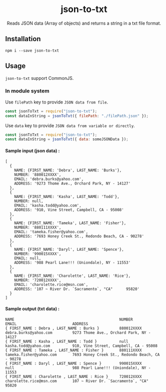 <h1 align="center">json-to-txt</h1>

<div align="center">

Reads JSON data (Array of objects) and returns a string in a txt file format.

</div>

## Installation

```
npm i --save json-to-txt
```

## Usage

`json-to-txt` support CommonJS.

### In module system

Use `filePath` key to provide `JSON data from file`.

```javascript
const jsonToTxt = require("json-to-txt");
const dataInString = jsonToTxt({ filePath: "./filePath.json" });
```

Use `data` key to provide `JSON data from variable or directly`.

```javascript
const jsonToTxt = require("json-to-txt");
const dataInString = jsonToTxt({ data: someJSONData });
```

#### Sample input (json data) :

```
[
  {
    NAME: {FIRST_NAME: 'Debra', LAST_NAME: 'Burks'},
    NUMBER: '880012XXXX',
    EMAIL: 'debra.burks@yahoo.com',
    ADDRESS: '9273 Thome Ave., Orchard Park, NY - 14127'
  },
  {
    NAME: {FIRST_NAME: 'Kasha', LAST_NAME: 'Todd'},
    NUMBER: null,
    EMAIL: 'kasha.todd@yahoo.com',
    ADDRESS: '910, Vine Street, Campbell, CA - 95008'
  },
  {
    NAME: {FIRST_NAME: 'Tameka', LAST_NAME: 'Fisher'},
    NUMBER: '880111XXXX',
    EMAIL: 'tameka.fisher@yahoo.com',
    ADDRESS: '7693 Honey Creek St., Redondo Beach, CA - 90278'
  },
  {
    NAME: {FIRST_NAME: 'Daryl', LAST_NAME: 'Spence'},
    NUMBER: '990015XXXX',
    EMAIL: null,
    ADDRESS: '988 Pearl Lane!!! (Uniondale), NY - 11553'
  },
  {
    NAME: {FIRST_NAME: 'Charolette', LAST_NAME: 'Rice'},
    NUMBER: '720012XXXX',
    EMAIL: 'charolette.rice@msn.com',
    ADDRESS: '107 ~ River Dr. `Sacramento`, "CA"      95820'
  }
]
```

#### Sample output (txt data) :

```
NAME                                               NUMBER           EMAIL                         ADDRESS                                               
{ FIRST_NAME : Debra , LAST_NAME : Burks }         880012XXXX       debra.burks@yahoo.com         9273 Thome Ave., Orchard Park, NY - 14127           
{ FIRST_NAME : Kasha , LAST_NAME : Todd }          null             kasha.todd@yahoo.com          910, Vine Street, Campbell, CA - 95008              
{ FIRST_NAME : Tameka , LAST_NAME : Fisher }       880111XXXX       tameka.fisher@yahoo.com       7693 Honey Creek St., Redondo Beach, CA - 90278     
{ FIRST_NAME : Daryl , LAST_NAME : Spence }        990015XXXX       null                          988 Pearl Lane!!! (Uniondale), NY - 11553           
{ FIRST_NAME : Charolette , LAST_NAME : Rice }     720012XXXX       charolette.rice@msn.com       107 ~ River Dr. `Sacramento`, "CA"      95820       
```
